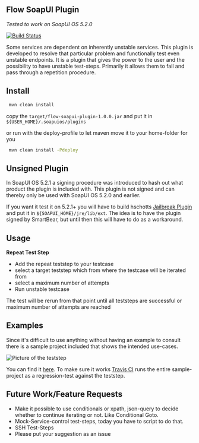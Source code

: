 Flow SoapUI Plugin
-------------------------------

*Tested to work  on SoapUI OS 5.2.0*

[![Build Status](https://travis-ci.org/O5ten/flow-soapui-plugin.svg?branch=master)](https://travis-ci.org/O5ten/flow-soapui-plugin)

Some services are dependent on inherently unstable services. This plugin is developed to resolve that particular problem and functionally test even unstable endpoints. 
It is a plugin that gives the power to the user and the possibility to have unstable test-steps. Primarily it allows them to fail and pass through a repetition procedure. 

Install
-------------------------------

```bash
 mvn clean install 
```

copy the ``` target/flow-soapui-plugin-1.0.0.jar ``` and put it in ``` ${USER_HOME}/.soapuios/plugins```

or run with the deploy-profile to let maven move it to your home-folder for you

```bash
 mvn clean install -Pdeploy
```

Unsigned Plugin
-------------------------------

In SoapUI OS 5.2.1 a signing procedure was introduced to hash out what product the plugin is included with.
This plugin is not signed and can thereby only be used with SoapUI OS 5.2.0 and earlier. 

If you want it test it on 5.2.1+ you will have to build
hschotts [Jailbreak Plugin][4] and put it in ``` ${SOAPUI_HOME}/jre/lib/ext ```. 
The idea is to have the plugin signed by SmartBear, but until then this will have to do as a workaround.

Usage
-------------------------------

**Repeat Test Step**
- Add the repeat teststep to your testcase
- select a target teststep which from where the testcase will be iterated from
- select a maximum number of attempts
- Run unstable testcase

The test will be rerun from that point until all teststeps are successful or maximum number of attempts are reached

Examples
-------------------------------

Since it's difficult to use anything without having an example to consult there is a sample project included that shows the intended use-cases. 

![Picture of the teststep][1]

You can find it [here][2]. To make sure it works [Travis CI][3] runs the entire sample-project as a regression-test against the teststep. 
 
Future Work/Feature Requests
-------------------------------

- Make it possible to use conditionals or xpath, json-query to decide whether to continue iterating or not. Like Conditional Goto. 
- Mock-Service-control test-steps, today you have to script to do that. 
- SSH Test-Steps 
- Please put your suggestion as an issue 

[1]: https://github.com/O5ten/flow-soapui-plugin/blob/master/repeat-test-step.jpg
[2]: https://github.com/O5ten/flow-soapui-plugin/blob/master/Unstable-Endpoint-SoapUI-project.xml
[3]: https://travis-ci.org/O5ten/flow-soapui-plugin
[4]: https://github.com/hschott/soapui-pluginloader-jailbreak